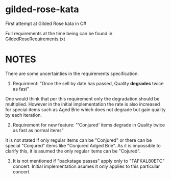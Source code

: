# gilded-rose-kata
First attempt at Gilded Rose kata in C#

Full requirements at the time being can be found in GildedRoseRequirements.txt


# NOTES

There are some uncertainties in the requirements specification.

1. Requirment: "Once the sell by date has passed, Quality **degrades** twice as fast"

One would think that per this requirement only the degradation should be multiplied. However in the initial implementation the rate is also increased for special items such as Aged Brie which does not degrade but gain quality by each iteration.

2. Requirement for new feature: "'Conjured' items degrade in Quality twice as fast as normal items"

It is not stated if only regular items can be "Conjured" or there can be special "Conjured" items like "Conjured Adged Brie". As it is impossible to clarify this, it is asumed the only regular items can be "Cojured".

3. It is not mentioned if "backstage passes" apply only to "TAFKAL80ETC" concert. Initial implementation asumes it only applies to this particular concert.
